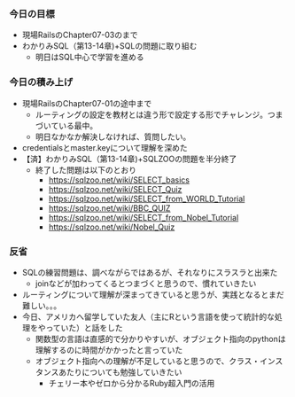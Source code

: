 ### 今日の目標
- 現場RailsのChapter07-03のまで
- わかりみSQL（第13-14章)+SQLの問題に取り組む
  - 明日はSQL中心で学習を進める

### 今日の積み上げ
- 現場RailsのChapter07-01の途中まで
  - ルーティングの設定を教材とは違う形で設定する形でチャレンジ。つまづいている最中。  
  - 明日なかなか解決しなければ、質問したい。
- credentialsとmaster.keyについて理解を深めた
- 【済】わかりみSQL（第13-14章)+SQLZOOの問題を半分終了
  - 終了した問題は以下のとおり
    - https://sqlzoo.net/wiki/SELECT_basics
    - https://sqlzoo.net/wiki/SELECT_Quiz
    - https://sqlzoo.net/wiki/SELECT_from_WORLD_Tutorial
    - https://sqlzoo.net/wiki/BBC_QUIZ
    - https://sqlzoo.net/wiki/SELECT_from_Nobel_Tutorial
    - https://sqlzoo.net/wiki/Nobel_Quiz

### 反省
- SQLの練習問題は、調べながらではあるが、それなりにスラスラと出来た
  - joinなどが加わってくるとつまづくと思うので、慣れていきたい
- ルーティングについて理解が深まってきていると思うが、実践となるとまだ難しい。。。  
- 今日、アメリカへ留学していた友人（主にRという言語を使って統計的な処理をやっていた）と話をした
  - 関数型の言語は直感的で分かりやすいが、オブジェクト指向のpythonは理解するのに時間がかかったと言っていた
  - オブジェクト指向への理解が不足していると思うので、クラス・インスタンスあたりについても勉強していきたい
    - チェリー本やゼロから分かるRuby超入門の活用